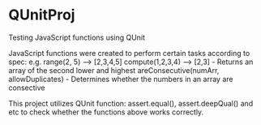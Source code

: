 # QUnitProj
Testing JavaScript functions using QUnit


JavaScript functions were created to perform certain tasks according to spec:
e.g.
range(2, 5) --> [2,3,4,5]
compute(1,2,3,4) --> [2,3] - Returns an array of the second lower and highest
areConsecutive(numArr, allowDuplicates) - Determines whether the numbers in an array are consective

This project utilizes QUnit function: assert.equal(), assert.deepQual() and etc to check whether the functions above
works correctly.



